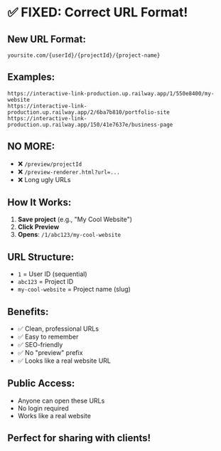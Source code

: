# ✅ FIXED: Correct URL Format!

## New URL Format:
```
yoursite.com/{userId}/{projectId}/{project-name}
```

## Examples:
```
https://interactive-link-production.up.railway.app/1/550e8400/my-website
https://interactive-link-production.up.railway.app/2/6ba7b810/portfolio-site
https://interactive-link-production.up.railway.app/150/41e7637e/business-page
```

## NO MORE:
- ❌ `/preview/projectId`
- ❌ `/preview-renderer.html?url=...`
- ❌ Long ugly URLs

## How It Works:
1. **Save project** (e.g., "My Cool Website")
2. **Click Preview**
3. **Opens**: `/1/abc123/my-cool-website`

## URL Structure:
- `1` = User ID (sequential)
- `abc123` = Project ID
- `my-cool-website` = Project name (slug)

## Benefits:
- ✅ Clean, professional URLs
- ✅ Easy to remember
- ✅ SEO-friendly
- ✅ No "preview" prefix
- ✅ Looks like a real website URL

## Public Access:
- Anyone can open these URLs
- No login required
- Works like a real website

## Perfect for sharing with clients!

